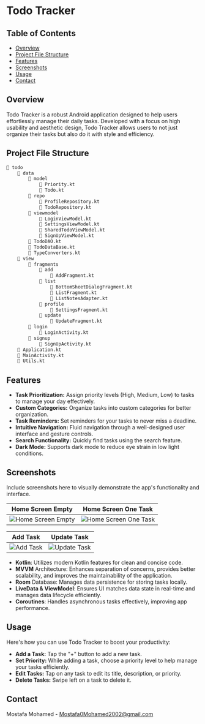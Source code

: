 # Todo Tracker

## Table of Contents
- [Overview](#overview)
- [Project File Structure](#project-file-structure)
- [Features](#features)
- [Screenshots](#screenshots)
- [Usage](#usage)
- [Contact](#contact)

## Overview
Todo Tracker is a robust Android application designed to help users effortlessly manage their daily tasks. Developed with a focus on high usability and aesthetic design, Todo Tracker allows users to not just organize their tasks but also do it with style and efficiency.

## Project File Structure
```bash
📁 todo
    📁 data
        📁 model
            📄 Priority.kt
            📄 Todo.kt
        📁 repo
            📄 ProfileRepository.kt
            📄 TodoRepository.kt
        📁 viewmodel
            📄 LoginViewModel.kt
            📄 SettingsViewModel.kt
            📄 SharedTodoViewModel.kt
            📄 SignUpViewModel.kt
        📄 TodoDAO.kt
        📄 TodoDataBase.kt
        📄 TypeConverters.kt
    📁 view
        📁 fragments
            📁 add
                📄 AddFragment.kt
            📁 list
                📄 BottomSheetDialogFragment.kt
                📄 ListFragment.kt
                📄 ListNotesAdapter.kt
            📁 profile
                📄 SettingsFragment.kt
            📁 update
                📄 UpdateFragment.kt
        📁 login
            📄 LoginActivity.kt
        📁 signup
            📄 SignUpActivity.kt
    📄 Application.kt
    📄 MainActivity.kt
    📄 Utils.kt
```
## Features
- **Task Prioritization:** Assign priority levels (High, Medium, Low) to tasks to manage your day effectively.
- **Custom Categories:** Organize tasks into custom categories for better organization.
- **Task Reminders:** Set reminders for your tasks to never miss a deadline.
- **Intuitive Navigation:** Fluid navigation through a well-designed user interface and gesture controls.
- **Search Functionality:** Quickly find tasks using the search feature.
- **Dark Mode:** Supports dark mode to reduce eye strain in low light conditions.

## Screenshots
Include screenshots here to visually demonstrate the app's functionality and interface.


| Home Screen Empty          | Home Screen One Task          |
| -------------------------- | ----------------------------- |
| ![Home Screen Empty](https://github.com/MostafaMohamed2002/TodoTracker/assets/41519636/e3048ec7-072c-4f15-be73-4150ec48fdb0) | ![Home Screen One Task](https://github.com/MostafaMohamed2002/TodoTracker/assets/41519636/dafd6c94-13a5-420f-a3cc-3a9e33c4254c) |

| Add Task                   | Update Task                   |
| -------------------------- | ----------------------------- |
| ![Add Task](https://github.com/MostafaMohamed2002/TodoTracker/assets/41519636/47bd0fe9-b8dc-4a3a-ac3d-8139b612e795) | ![Update Task](https://github.com/MostafaMohamed2002/TodoTracker/assets/41519636/1713b217-b7a1-4e6f-a6aa-08ce5e5a5a6f) |## Tech Stack
- **Kotlin**: Utilizes modern Kotlin features for clean and concise code.
- **MVVM** Architecture: Enhances separation of concerns, provides better scalability, and improves the maintainability of the application.
- **Room** Database: Manages data persistence for storing tasks locally.
- **LiveData & ViewModel**: Ensures UI matches data state in real-time and manages data lifecycle efficiently.
- **Coroutines**: Handles asynchronous tasks effectively, improving app performance.
  
## Usage
Here's how you can use Todo Tracker to boost your productivity:

- **Add a Task:** Tap the "+" button to add a new task.
- **Set Priority:** While adding a task, choose a priority level to help manage your tasks efficiently.
- **Edit Tasks:** Tap on any task to edit its title, description, or priority.
- **Delete Tasks:** Swipe left on a task to delete it.
## Contact
Mostafa Mohamed - Mostafa0Mohamed2002@gmail.com





